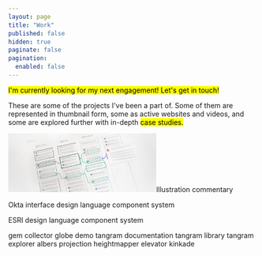 ```yaml
---
layout: page
title: "Work"
published: false
hidden: true
paginate: false
pagination: 
  enabled: false
---
```




<mark>I'm currently looking for my next engagement! Let's get in touch!</mark>

These are some of the projects I've been a part of. Some of them are represented in thumbnail form, some as active websites and videos, and some are explored further with in-depth <mark>case studies.</mark>


<div class="illustration"><div><img src="/assets/case-studies/pathfinder-sketch.jpg" alt='A pen-and-ink sketch of a node-based graph network interface' width='300px'>Illustration commentary</div></div>

Okta interface
design language
component system

ESRI design language
component system

gem collector
globe demo
tangram documentation
tangram library
tangram explorer
albers projection
heightmapper
elevator
kinkade
